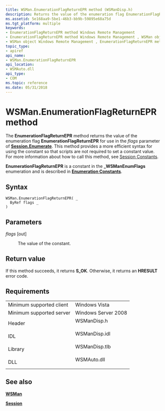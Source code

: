 ```yaml
---
title: WSMan.EnumerationFlagReturnEPR method (WSManDisp.h)
description: Returns the value of the enumeration flag EnumerationFlagReturnEPR for use in the flags parameter of Session.Enumerate.
ms.assetid: 5e168aa9-5be1-46b3-bb9b-59895e68a75d
ms.tgt_platform: multiple
keywords:
- EnumerationFlagReturnEPR method Windows Remote Management
- EnumerationFlagReturnEPR method Windows Remote Management , WSMan object
- WSMan object Windows Remote Management , EnumerationFlagReturnEPR method
topic_type:
- apiref
api_name:
- WSMan.EnumerationFlagReturnEPR
api_location:
- WSMAuto.dll
api_type:
- COM
ms.topic: reference
ms.date: 05/31/2018
---
```


# WSMan.EnumerationFlagReturnEPR method

The **EnumerationFlagReturnEPR** method returns the value of the enumeration flag **EnumerationFlagReturnEPR** for use in the *flags* parameter of [**Session.Enumerate**](session-enumerate.md). This method provides a more efficient syntax for using the constant so that scripts are not required to set a constant value. For more information about how to call this method, see [Session Constants](session-constants.md).

**EnumerationFlagReturnEPR** is a constant in the **\_WSManEnumFlags** enumeration and is described in [**Enumeration Constants**](enumeration-constants.md).

## Syntax


```VB
WSMan.EnumerationFlagReturnEPR( _
  ByRef flags _
)
```



## Parameters

<dl> <dt>

*flags* \[out\]
</dt> <dd>

The value of the constant.

</dd> </dl>

## Return value

If this method succeeds, it returns **S\_OK**. Otherwise, it returns an **HRESULT** error code.

## Requirements



|                                     |                                                                                          |
|-------------------------------------|------------------------------------------------------------------------------------------|
| Minimum supported client<br/> | Windows Vista<br/>                                                                 |
| Minimum supported server<br/> | Windows Server 2008<br/>                                                           |
| Header<br/>                   | <dl> <dt>WSManDisp.h</dt> </dl>   |
| IDL<br/>                      | <dl> <dt>WSManDisp.idl</dt> </dl> |
| Library<br/>                  | <dl> <dt>WSManDisp.tlb</dt> </dl> |
| DLL<br/>                      | <dl> <dt>WSMAuto.dll</dt> </dl>   |



## See also

<dl> <dt>

[**WSMan**](wsman.md)
</dt> <dt>

[**Session**](session.md)
</dt> </dl>

 

 





